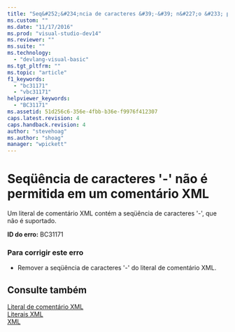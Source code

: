 ```yaml
---
title: "Seq&#252;&#234;ncia de caracteres &#39;-&#39; n&#227;o &#233; permitida em um coment&#225;rio XML | Microsoft Docs"
ms.custom: ""
ms.date: "11/17/2016"
ms.prod: "visual-studio-dev14"
ms.reviewer: ""
ms.suite: ""
ms.technology: 
  - "devlang-visual-basic"
ms.tgt_pltfrm: ""
ms.topic: "article"
f1_keywords: 
  - "bc31171"
  - "vbc31171"
helpviewer_keywords: 
  - "BC31171"
ms.assetid: 51d256c6-356e-4fbb-b36e-f9976f412307
caps.latest.revision: 4
caps.handback.revision: 4
author: "stevehoag"
ms.author: "shoag"
manager: "wpickett"
---
```

# Seq&#252;&#234;ncia de caracteres &#39;-&#39; n&#227;o &#233; permitida em um coment&#225;rio XML
Um literal de comentário XML contém a seqüência de caracteres '\-', que não é suportado.  
  
 **ID do erro:** BC31171  
  
### Para corrigir este erro  
  
-   Remover a seqüência de caracteres '\-' do literal de comentário XML.  
  
## Consulte também  
 [Literal de comentário XML](/dotnet/visual-basic/language-reference/xml-literals/xml-comment-literal)   
 [Literais XML](/dotnet/visual-basic/language-reference/xml-literals/index)   
 [XML](/dotnet/visual-basic/programming-guide/language-features/xml/index)